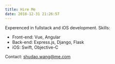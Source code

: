 ```yaml
---
title: Hire Me
date: 2018-12-31 21:26:57
---
```

Experenced in fullstack and iOS development.
Skills:
* Front-end: Vue, Angular
* Back-end: Express.js, Django, Flask
* iOS: Swift, Objective-C

Contact: shudao.wang@me.com
